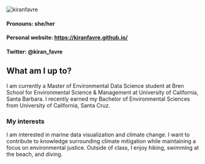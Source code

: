 
![kiranfavre](https://user-images.githubusercontent.com/110261671/186743321-c356364f-81ec-40f0-af2d-dabaaf2a4a5d.png)

#### Pronouns: she/her
#### Personal website: https://kiranfavre.github.io/ 
#### Twitter: @kiran_favre

## What am I up to?
I am currently a Master of Environmental Data Science student at Bren School for Environmental Science & Management at University of California, Santa Barbara. I recently earned my Bachelor of Environmental Sciences from University of California, Santa Cruz. 


### My interests
I am interested in marine data visualization and climate change. I want to contribute to knowledge surrounding climate mitigation while maintaining a focus on environmental justice. Outside of class, I enjoy hiking, swimming at the beach, and diving. 



<!--
**kiranfavre/kiranfavre** is a ✨ _special_ ✨ repository because its `README.md` (this file) appears on your GitHub profile.

Here are some ideas to get you started:

- 🔭 I’m currently working on ...
- 🌱 I’m currently learning ...
- 👯 I’m looking to collaborate on ...
- 🤔 I’m looking for help with ...
- 💬 Ask me about ...
- 📫 How to reach me: ...
- 😄 Pronouns: ...
- ⚡ Fun fact: ...
-->
